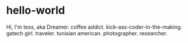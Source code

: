# hello-world

Hi,
I'm tess,
aka Dreamer. coffee addict. kick-ass-coder-in-the-making. gatech girl. traveler. tunisian american. photographer. researcher.
